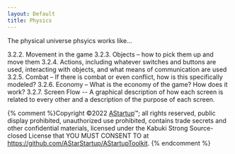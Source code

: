 ```yaml
---
layout: Default
title: Physics
---
```


The physical universe phsyics works like...

3.2.2.	Movement in the game
3.2.3.	Objects – how to pick them up and move them 
3.2.4.	Actions, including whatever switches and buttons are used, interacting with objects, and what means of communication are used
3.2.5.	Combat – If there is combat or even conflict, how is this specifically modeled?
3.2.6.	Economy – What is the economy of the game? How does it work?
3.2.7.	Screen Flow -- A graphical description of how each screen is related to every other and a description of the purpose of each screen.


{% comment %}Copyright ©2022 [AStartup](https://astartup.net)™; all rights reserved, public display prohibited, unauthorized use prohibited, contains trade secrets and other confidential materials, licensed under the Kabuki Strong Source-closed License that YOU MUST CONSENT TO at <https://github.com/AStarStartup/AStartupToolkit>. {% endcomment %}
